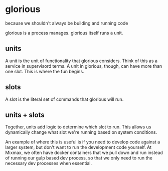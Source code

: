 glorious
========
because we shouldn't always be building and running code


glorious is a process manages. glorious itself runs a unit.


## units
A unit is the unit of functionality that glorious considers. Think of this as a
service in supervisord terms. A unit in glorious, though, can have more than one
slot. This is where the fun begins.

## slots
A slot is the literal set of commands that glorious will run.

## units + slots
Together, units add logic to determine which slot to run. This allows us
dynamically change what slot we're running based on system conditions.

An example of where this is useful is if you need to develop code against
a larger system, but don't want to run the development code yourself. At
Mixmax, we often have docker containers that we pull down and run instead
of running our gulp based dev process, so that we only need to run the necessary
dev processes when essential.


